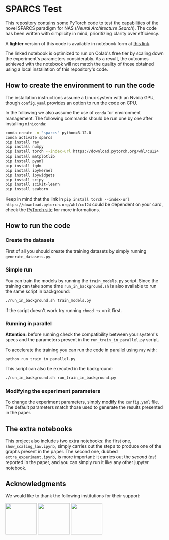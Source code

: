 # SPARCS Test

This repository contains some PyTorch code to test the capabilities of the novel SPARCS paradigm for NAS (*Neural Architecture Search*). The code has been written with simplicity in mind, prioritizing clarity over efficiency.

A **lighter** version of this code is available in notebook form at [this link](https://colab.research.google.com/drive/1PJeW-4dCKZ9oDNq8t3-yHUsZdGbOJF2y?usp=sharing).

The linked notebook is optimized to run on Colab's free tier by scaling down the experiment's parameters considerably. As a result, the outcomes achieved with the notebook will not match the quality of those obtained using a local installation of this repository's code.

## How to create the environment to run the code

The installation instructions assume a Linux system with an Nvidia GPU, though `config.yaml` provides an option to run the code on CPU.

In the following we also assume the use of `conda` for environment management. The following commands should be run one by one after installing `miniconda`:

```bash
conda create -n "sparcs" python=3.12.0
conda activate sparcs
pip install ray
pip install numpy
pip install torch --index-url https://download.pytorch.org/whl/cu124
pip install matplotlib
pip install pyaml
pip install tqdm
pip install ipykernel
pip install ipywidgets
pip install scipy
pip install scikit-learn
pip install seaborn
```

Keep in mind that the link in `pip install torch --index-url https://download.pytorch.org/whl/cu124` could be dependent on your card, check the [PyTorch site](https://pytorch.org/) for more informations.

## How to run the code

### Create the datasets

First of all you should create the training datasets by simply running `generate_datasets.py`.

### Simple run

You can train the models by running the `train_models.py` script. Since the training can take some time `run_in_background.sh` is also available to run the same script in background:

```bash
./run_in_background.sh train_models.py
```

if the script doesn't work try running `chmod +x` on it first.

### Running in parallel

**Attention:** before running check the compatibility between your system's specs and the parameters present in the `run_train_in_parallel.py` script.

To accelerate the training you can run the code in parallel using `ray` with:

```bash
python run_train_in_parallel.py
```

This script can also be executed in the background:

```bash
./run_in_background.sh run_train_in_background.py
```

### Modifying the experiment parameters

To change the experiment parameters, simply modify the `config.yaml` file. The default parameters match those used to generate the results presented in the paper.

## The extra notebooks

This project also includes two extra notebooks: the first one, `show_scaling_law.ipynb`, simply carries out the steps to produce one of the graphs present in the paper. The second one, dubbed `extra_experiment.ipynb`, is more important: it carries out the *second test* reported in the paper, and you can simply run it like any other jupyter notebook.

## Acknowledgments

We would like to thank the following institutions for their support:

<p float="left">
    <a href="https://www.unifi.it/en"><img src="https://upload.wikimedia.org/wikipedia/commons/b/b4/Logo_unifi.jpg" height="100" /></a>
    <a href="https://home.infn.it/en/"><img src="https://www.infn.it/wp-content/uploads/2017/06/LOGO_INFN_NEWS_sito.jpg" height="100" /></a>
    <a href="https://next-generation-eu.europa.eu/index_en"><img src="https://commission.europa.eu/sites/default/files/styles/oe_theme_medium_no_crop/public/2022-11/next_gen_eu_logo_210611_360_2403.jpg?itok=kITbDc5L" height="100" /></a>
</p>
